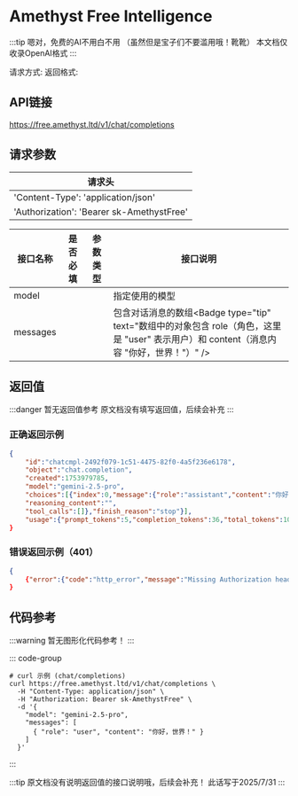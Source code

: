 # Amethyst Free Intelligence <Badge type="tip" text="2025/7/31 正常服务" /><Badge type="warning" text="推荐指数🌟🌟🌟🌟🌟" />

:::tip 嗯对，免费的AI不用白不用
（虽然但是宝子们不要滥用哦！靴靴）
本文档仅收录OpenAI格式
:::

请求方式: <Badge type="warning" text="POST" /> 
返回格式: <Badge type="warning" text="application/json " /> 
## API链接
https://free.amethyst.ltd/v1/chat/completions

## 请求参数

| 请求头                                   |
| --------------------------------------- |
| 'Content-Type': 'application/json'      | 
| 'Authorization': 'Bearer sk-AmethystFree' |


| 接口名称     | 是否必填                                     | 参数类型                                 | 接口说明                    |
| ----------- | ------------------------------------------- | --------------------------------------- | -------------------------- |
| model       | <Badge type="warning" text="必须" />         | <Badge type="info" text="string" />    | 指定使用的模型                |
| messages    | <Badge type="warning" text="必须" />         | <Badge type="info" text="Array" />     | 包含对话消息的数组<Badge type="tip" text="数组中的对象包含 role（角色，这里是 "user" 表示用户）和 content（消息内容 "你好，世界！"）" />     |

## 返回值
:::danger 暂无返回值参考
原文档没有填写返回值，后续会补充
:::

### 正确返回示例
```json
{
    "id":"chatcmpl-2492f079-1c51-4475-82f0-4a5f236e6178",
    "object":"chat.completion",
    "created":1753979785,
    "model":"gemini-2.5-pro",
    "choices":[{"index":0,"message":{"role":"assistant","content":"你好！很高兴与你交谈。\n\n有什么可以帮助你的吗？无论你是想寻找信息、获得灵感，还是只是想聊聊天，我都在这里。",
    "reasoning_content":"",
    "tool_calls":[]},"finish_reason":"stop"}],
    "usage":{"prompt_tokens":5,"completion_tokens":36,"total_tokens":1007}}
}
```

### 错误返回示例（401） <Badge type="danger" text="请求头参数配置错误" />
```json
{
    {"error":{"code":"http_error","message":"Missing Authorization header"}}
}
```
## 代码参考

:::warning 暂无图形化代码参考！
:::

::: code-group

```curl [shell]
# curl 示例 (chat/completions)
curl https://free.amethyst.ltd/v1/chat/completions \
  -H "Content-Type: application/json" \
  -H "Authorization: Bearer sk-AmethystFree" \
  -d '{
    "model": "gemini-2.5-pro",
    "messages": [
      { "role": "user", "content": "你好，世界！" }
    ]
  }'

```
:::



:::tip 原文档没有说明返回值的接口说明哦，后续会补充！
此话写于2025/7/31
:::

